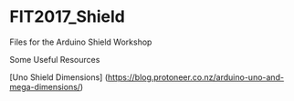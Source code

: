 # FIT2017_Shield
Files for the Arduino Shield Workshop

Some Useful Resources

[Uno Shield Dimensions] (https://blog.protoneer.co.nz/arduino-uno-and-mega-dimensions/)